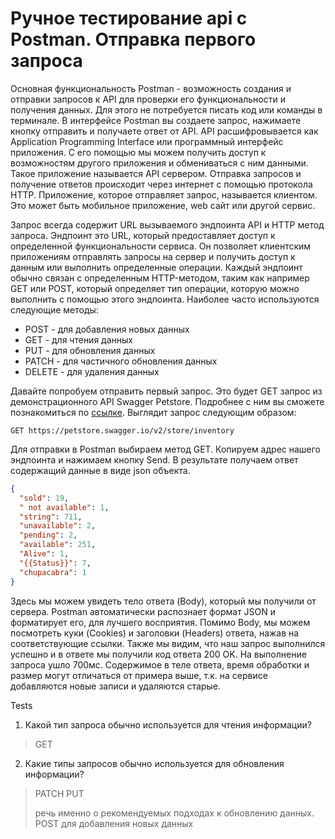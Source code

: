 # Ручное тестирование api с Postman. Отправка первого запроса

Основная функциональность Postman - возможность создания и отправки запросов к API для проверки его функциональности и
получения данных. Для этого не потребуется писать код или команды в терминале. В интерфейсе Postman вы создаете запрос,
нажимаете кнопку отправить и получаете ответ от API. API расшифровывается как Application Programming Interface или
программный интерфейс приложения. С его помощью мы можем получить доступ к возможностям другого приложения и
обмениваться с ним данными. Такое приложение называется API сервером. Отправка запросов и получение ответов происходит
через интернет с помощью протокола HTTP. Приложение, которое отправляет запрос, называется клиентом. Это может быть
мобильное приложение, web сайт или другой сервис.

Запрос всегда содержит URL вызываемого эндпоинта API и HTTP метод запроса. Эндпоинт это URL, который предоставляет
доступ к определенной функциональности сервиса. Он позволяет клиентским приложениям отправлять запросы на сервер и
получить доступ к данным или выполнить определенные операции. Каждый эндпоинт обычно связан с определенным HTTP-методом,
таким как например GET или POST, который определяет тип операции, которую можно выполнить с помощью этого эндпоинта.
Наиболее часто используются следующие методы:

+ POST - для добавления новых данных
+ GET - для чтения данных
+ PUT - для обновления данных
+ PATCH - для частичного обновления данных
+ DELETE - для удаления данных

Давайте попробуем отправить первый запрос. Это будет GET запрос из демонстрационного API Swagger Petstore. Подробнее с
ним вы сможете познакомиться по [ссылке](https://petstore.swagger.io/). Выглядит запрос следующим образом:

```
GET https://petstore.swagger.io/v2/store/inventory
```

Для отправки в Postman выбираем метод GET. Копируем адрес нашего эндпоинта и нажимаем кнопку Send. В результате получаем
ответ содержащий данные в виде json объекта.

```json
{
  "sold": 19,
  " not available": 1,
  "string": 711,
  "unavailable": 2,
  "pending": 2,
  "available": 251,
  "Alive": 1,
  "{{Status}}": 7,
  "chupacabra": 1
}
```

Здесь мы можем увидеть тело ответа (Body), который мы получили от сервера. Postman автоматически распознает формат JSON
и форматирует его, для лучшего восприятия. Помимо Body, мы можем посмотреть куки (Cookies) и заголовки (Headers) ответа,
нажав на соответствующие ссылки. Также мы видим, что наш запрос выполнился успешно и в ответе мы получили код ответа 200
OK. На выполнение запроса ушло 700мс. Содержимое в теле ответа, время обработки и размер могут отличаться от примера
выше, т.к. на сервисе добавляются новые записи и удаляются старые.

Tests

1. Какой тип запроса обычно используется для чтения информации?

> GET

2. Какие типы запросов обычно используется для обновления информации?

> PATCH
> PUT
> 
> речь именно о рекомендуемых подходах к обновлению данных. POST для добавления новых данных
